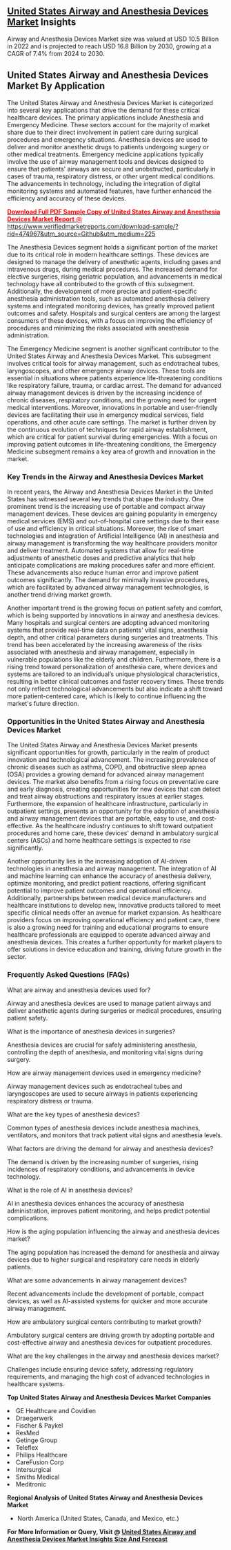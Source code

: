 <h2><a href="https://www.verifiedmarketreports.com/download-sample/?rid=474967&amp;utm_source=Github&amp;utm_medium=225" target="_blank">United States Airway and Anesthesia Devices Market</a> Insights</h2><p>Airway and Anesthesia Devices Market size was valued at USD 10.5 Billion in 2022 and is projected to reach USD 16.8 Billion by 2030, growing at a CAGR of 7.4% from 2024 to 2030.</p><p><div> <h2>United States Airway and Anesthesia Devices Market By Application</h2> <p>The United States Airway and Anesthesia Devices Market is categorized into several key applications that drive the demand for these critical healthcare devices. The primary applications include Anesthesia and Emergency Medicine. These sectors account for the majority of market share due to their direct involvement in patient care during surgical procedures and emergency situations. Anesthesia devices are used to deliver and monitor anesthetic drugs to patients undergoing surgery or other medical treatments. Emergency medicine applications typically involve the use of airway management tools and devices designed to ensure that patients' airways are secure and unobstructed, particularly in cases of trauma, respiratory distress, or other urgent medical conditions. The advancements in technology, including the integration of digital monitoring systems and automated features, have further enhanced the efficiency and accuracy of these devices. <a href="#"><p><span class=""><span style="color: #ff0000;"><strong>Download Full PDF Sample Copy of United States Airway and Anesthesia Devices Market Report</strong> @ </span><a href="https://www.verifiedmarketreports.com/download-sample/?rid=474967&amp;utm_source=Github&amp;utm_medium=225" target="_blank">https://www.verifiedmarketreports.com/download-sample/?rid=474967&amp;utm_source=Github&amp;utm_medium=225</a></span></p></a> The Anesthesia Devices segment holds a significant portion of the market due to its critical role in modern healthcare settings. These devices are designed to manage the delivery of anesthetic agents, including gases and intravenous drugs, during medical procedures. The increased demand for elective surgeries, rising geriatric population, and advancements in medical technology have all contributed to the growth of this subsegment. Additionally, the development of more precise and patient-specific anesthesia administration tools, such as automated anesthesia delivery systems and integrated monitoring devices, has greatly improved patient outcomes and safety. Hospitals and surgical centers are among the largest consumers of these devices, with a focus on improving the efficiency of procedures and minimizing the risks associated with anesthesia administration. <p>The Emergency Medicine segment is another significant contributor to the United States Airway and Anesthesia Devices Market. This subsegment involves critical tools for airway management, such as endotracheal tubes, laryngoscopes, and other emergency airway devices. These tools are essential in situations where patients experience life-threatening conditions like respiratory failure, trauma, or cardiac arrest. The demand for advanced airway management devices is driven by the increasing incidence of chronic diseases, respiratory conditions, and the growing need for urgent medical interventions. Moreover, innovations in portable and user-friendly devices are facilitating their use in emergency medical services, field operations, and other acute care settings. The market is further driven by the continuous evolution of techniques for rapid airway establishment, which are critical for patient survival during emergencies. With a focus on improving patient outcomes in life-threatening conditions, the Emergency Medicine subsegment remains a key area of growth and innovation in the market.</p> <h3>Key Trends in the Airway and Anesthesia Devices Market</h3> <p>In recent years, the Airway and Anesthesia Devices Market in the United States has witnessed several key trends that shape the industry. One prominent trend is the increasing use of portable and compact airway management devices. These devices are gaining popularity in emergency medical services (EMS) and out-of-hospital care settings due to their ease of use and efficiency in critical situations. Moreover, the rise of smart technologies and integration of Artificial Intelligence (AI) in anesthesia and airway management is transforming the way healthcare providers monitor and deliver treatment. Automated systems that allow for real-time adjustments of anesthetic doses and predictive analytics that help anticipate complications are making procedures safer and more efficient. These advancements also reduce human error and improve patient outcomes significantly. The demand for minimally invasive procedures, which are facilitated by advanced airway management technologies, is another trend driving market growth.</p> <p>Another important trend is the growing focus on patient safety and comfort, which is being supported by innovations in airway and anesthesia devices. Many hospitals and surgical centers are adopting advanced monitoring systems that provide real-time data on patients' vital signs, anesthesia depth, and other critical parameters during surgeries and treatments. This trend has been accelerated by the increasing awareness of the risks associated with anesthesia and airway management, especially in vulnerable populations like the elderly and children. Furthermore, there is a rising trend toward personalization of anesthesia care, where devices and systems are tailored to an individual’s unique physiological characteristics, resulting in better clinical outcomes and faster recovery times. These trends not only reflect technological advancements but also indicate a shift toward more patient-centered care, which is likely to continue influencing the market's future direction.</p> <h3>Opportunities in the United States Airway and Anesthesia Devices Market</h3> <p>The United States Airway and Anesthesia Devices Market presents significant opportunities for growth, particularly in the realm of product innovation and technological advancement. The increasing prevalence of chronic diseases such as asthma, COPD, and obstructive sleep apnea (OSA) provides a growing demand for advanced airway management devices. The market also benefits from a rising focus on preventative care and early diagnosis, creating opportunities for new devices that can detect and treat airway obstructions and respiratory issues at earlier stages. Furthermore, the expansion of healthcare infrastructure, particularly in outpatient settings, presents an opportunity for the adoption of anesthesia and airway management devices that are portable, easy to use, and cost-effective. As the healthcare industry continues to shift toward outpatient procedures and home care, these devices' demand in ambulatory surgical centers (ASCs) and home healthcare settings is expected to rise significantly.</p> <p>Another opportunity lies in the increasing adoption of AI-driven technologies in anesthesia and airway management. The integration of AI and machine learning can enhance the accuracy of anesthesia delivery, optimize monitoring, and predict patient reactions, offering significant potential to improve patient outcomes and operational efficiency. Additionally, partnerships between medical device manufacturers and healthcare institutions to develop new, innovative products tailored to meet specific clinical needs offer an avenue for market expansion. As healthcare providers focus on improving operational efficiency and patient care, there is also a growing need for training and educational programs to ensure healthcare professionals are equipped to operate advanced airway and anesthesia devices. This creates a further opportunity for market players to offer solutions in device education and training, driving future growth in the sector.</p> <h3>Frequently Asked Questions (FAQs)</h3> <p>What are airway and anesthesia devices used for?</p> <p>Airway and anesthesia devices are used to manage patient airways and deliver anesthetic agents during surgeries or medical procedures, ensuring patient safety.</p> <p>What is the importance of anesthesia devices in surgeries?</p> <p>Anesthesia devices are crucial for safely administering anesthesia, controlling the depth of anesthesia, and monitoring vital signs during surgery.</p> <p>How are airway management devices used in emergency medicine?</p> <p>Airway management devices such as endotracheal tubes and laryngoscopes are used to secure airways in patients experiencing respiratory distress or trauma.</p> <p>What are the key types of anesthesia devices?</p> <p>Common types of anesthesia devices include anesthesia machines, ventilators, and monitors that track patient vital signs and anesthesia levels.</p> <p>What factors are driving the demand for airway and anesthesia devices?</p> <p>The demand is driven by the increasing number of surgeries, rising incidences of respiratory conditions, and advancements in device technology.</p> <p>What is the role of AI in anesthesia devices?</p> <p>AI in anesthesia devices enhances the accuracy of anesthesia administration, improves patient monitoring, and helps predict potential complications.</p> <p>How is the aging population influencing the airway and anesthesia devices market?</p> <p>The aging population has increased the demand for anesthesia and airway devices due to higher surgical and respiratory care needs in elderly patients.</p> <p>What are some advancements in airway management devices?</p> <p>Recent advancements include the development of portable, compact devices, as well as AI-assisted systems for quicker and more accurate airway management.</p> <p>How are ambulatory surgical centers contributing to market growth?</p> <p>Ambulatory surgical centers are driving growth by adopting portable and cost-effective airway and anesthesia devices for outpatient procedures.</p> <p>What are the key challenges in the airway and anesthesia devices market?</p> <p>Challenges include ensuring device safety, addressing regulatory requirements, and managing the high cost of advanced technologies in healthcare systems.</p> </div></p><p><strong>Top United States Airway and Anesthesia Devices Market Companies</strong></p><div data-test-id=""><p><li>GE Healthcare and Covidien</li><li> Draegerwerk</li><li> Fischer & Paykel</li><li> ResMed</li><li> Getinge Group</li><li> Teleflex</li><li> Philips Healthcare</li><li> CareFusion Corp</li><li> Intersurgical</li><li> Smiths Medical</li><li> Meditronic</li></p><div><strong>Regional Analysis of&nbsp;United States Airway and Anesthesia Devices Market</strong></div><ul><li dir="ltr"><p dir="ltr">North America&nbsp;(United States, Canada, and Mexico, etc.)</p></li></ul><p><strong>For More Information or Query, Visit @&nbsp;</strong><strong><a href="https://www.verifiedmarketreports.com/product/airway-and-anesthesia-devices-market-size-and-forecast/?utm_source=Github&amp;utm_medium=225" target="_blank">United States Airway and Anesthesia Devices Market Insights Size And Forecast</a></strong></p></div>
